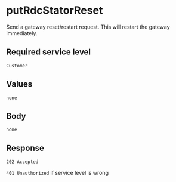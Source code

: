 # putRdcStatorReset

Send a gateway reset/restart request. This will restart the gateway immediately.

## Required service level

`Customer`

## Values

`none`

## Body

`none`

## Response

`202 Accepted`

`401 Unauthorized` if service level is wrong
